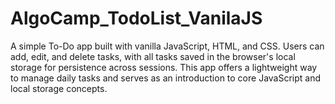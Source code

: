 # AlgoCamp_TodoList_VanilaJS
A simple To-Do app built with vanilla JavaScript, HTML, and CSS. Users can add, edit, and delete tasks, with all tasks saved in the browser's local storage for persistence across sessions. This app offers a lightweight way to manage daily tasks and serves as an introduction to core JavaScript and local storage concepts.
